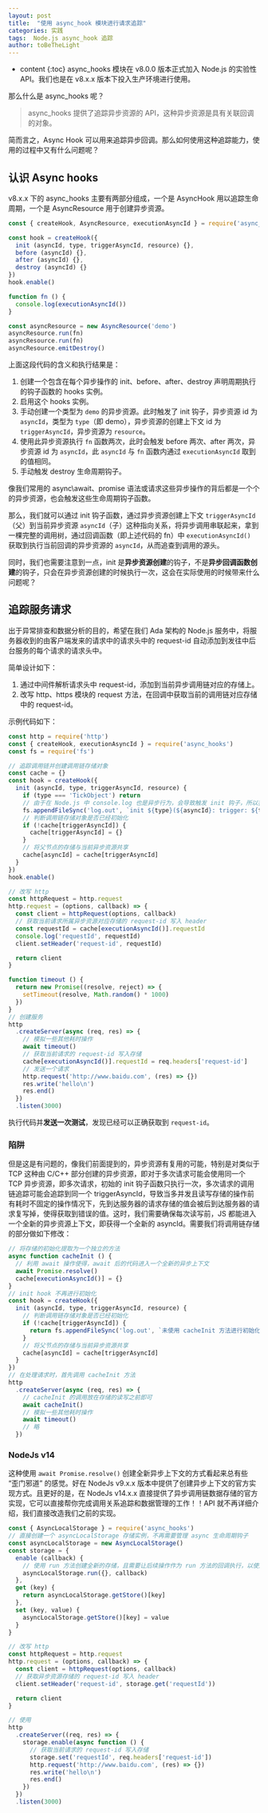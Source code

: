 ```yaml
---
layout: post
title:  "使用 async_hook 模块进行请求追踪"
categories: 实践
tags:  Node.js async_hook 追踪
author: toBeTheLight
---
```


* content
{:toc}
async_hooks 模块在 v8.0.0 版本正式加入 Node.js 的实验性 API。我们也是在 v8.x.x 版本下投入生产环境进行使用。

那么什么是 async_hooks 呢？

> async_hooks 提供了追踪异步资源的 API，这种异步资源是具有关联回调的对象。

简而言之，Async Hook 可以用来追踪异步回调。那么如何使用这种追踪能力，使用的过程中又有什么问题呢？





## 认识 Async hooks

v8.x.x 下的 async_hooks 主要有两部分组成，一个是 AsyncHook 用以追踪生命周期，一个是 AsyncResource 用于创建异步资源。

```js
const { createHook, AsyncResource, executionAsyncId } = require('async_hooks')

const hook = createHook({
  init (asyncId, type, triggerAsyncId, resource) {},
  before (asyncId) {},
  after (asyncId) {},
  destroy (asyncId) {}
})
hook.enable()

function fn () {
  console.log(executionAsyncId())
}

const asyncResource = new AsyncResource('demo')
asyncResource.run(fn)
asyncResource.run(fn)
asyncResource.emitDestroy()
```
上面这段代码的含义和执行结果是：
  1. 创建一个包含在每个异步操作的 init、before、after、destroy 声明周期执行的钩子函数的 hooks 实例。
  2. 启用这个 hooks 实例。
  3. 手动创建一个类型为 `demo` 的异步资源。此时触发了 init 钩子，异步资源 id 为 `asyncId`，类型为 `type`（即 demo），异步资源的创建上下文 id 为 `triggerAsyncId`，异步资源为 `resource`。
  4. 使用此异步资源执行 `fn` 函数两次，此时会触发 before 两次、after 两次，异步资源 id 为 `asyncId`，此 `asyncId` 与 `fn` 函数内通过 `executionAsyncId` 取到的值相同。
  5. 手动触发 destroy 生命周期钩子。

像我们常用的 async\await、promise 语法或请求这些异步操作的背后都是一个个的异步资源，也会触发这些生命周期钩子函数。

那么，我们就可以通过 init 钩子函数，通过异步资源创建上下文 `triggerAsyncId`（父）到当前异步资源 `asyncId`（子）这种指向关系，将异步调用串联起来，拿到一棵完整的调用树，通过回调函数（即上述代码的 fn）中 `executionAsyncId()` 获取到执行当前回调的异步资源的 `asyncId`，从而追查到调用的源头。

同时，我们也需要注意到一点，init 是**异步资源创建**的钩子，不是**异步回调函数创建**的钩子，只会在异步资源创建的时候执行一次，这会在实际使用的时候带来什么问题呢？

## 追踪服务请求

出于异常排查和数据分析的目的，希望在我们 Ada 架构的 Node.js 服务中，将服务器收到的由客户端发来的请求中的请求头中的 request-id 自动添加到发往中后台服务的每个请求的请求头中。

简单设计如下：
1. 通过中间件解析请求头中 request-id，添加到当前异步调用链对应的存储上。
2. 改写 http、https 模块的 request 方法，在回调中获取当前的调用链对应存储中的 request-id。

示例代码如下：
```js
const http = require('http')
const { createHook, executionAsyncId } = require('async_hooks')
const fs = require('fs')

// 追踪调用链并创建调用链存储对象
const cache = {}
const hook = createHook({
  init (asyncId, type, triggerAsyncId, resource) {
    if (type === 'TickObject') return
    // 由于在 Node.js 中 console.log 也是异步行为，会导致触发 init 钩子，所以我们只能通过同步方法记录日志
    fs.appendFileSync('log.out', `init ${type}(${asyncId}: trigger: ${triggerAsyncId})\n`);
    // 判断调用链存储对象是否已经初始化
    if (!cache[triggerAsyncId]) {
      cache[triggerAsyncId] = {}
    }
    // 将父节点的存储与当前异步资源共享 
    cache[asyncId] = cache[triggerAsyncId]
  }
})
hook.enable()

// 改写 http
const httpRequest = http.request
http.request = (options, callback) => {
  const client = httpRequest(options, callback)
  // 获取当前请求所属异步资源对应存储的 request-id 写入 header
  const requestId = cache[executionAsyncId()].requestId
  console.log('requestId', requestId)
  client.setHeader('request-id', requestId)

  return client
}

function timeout () {
  return new Promise((resolve, reject) => {
    setTimeout(resolve, Math.random() * 1000)
  })
}
// 创建服务
http
  .createServer(async (req, res) => {
    // 模拟一些其他耗时操作
    await timeout()
    // 获取当前请求的 request-id 写入存储
    cache[executionAsyncId()].requestId = req.headers['request-id']
    // 发送一个请求
    http.request('http://www.baidu.com', (res) => {})
    res.write('hello\n')
    res.end()
  })
  .listen(3000)
```

执行代码并**发送一次测试**，发现已经可以正确获取到 `request-id`。

### 陷阱

但是这是有问题的，像我们前面提到的，异步资源有复用的可能，特别是对类似于 TCP 这种由 C/C++ 部分创建的异步资源，即对于多次请求可能会使用同一个 TCP 异步资源，即多次请求，初始的 init 钩子函数只执行一次，多次请求的调用链追踪可能会追踪到同一个 triggerAsyncId，导致当多并发且读写存储的操作前有耗时不固定的操作情况下，先到达服务器的请求存储的值会被后到达服务器的请求复写掉，使得获取到错误的值。这时，我们需要确保每次读写前，JS 都能进入一个全新的异步资源上下文，即获得一个全新的 asyncId。需要我们将调用链存储的部分做如下修改：

```js
// 将存储的初始化提取为一个独立的方法
async function cacheInit () {
  // 利用 await 操作使得，await 后的代码进入一个全新的异步上下文
  await Promise.resolve()
  cache[executionAsyncId()] = {}
}
// init hook 不再进行初始化
const hook = createHook({
  init (asyncId, type, triggerAsyncId, resource) {
    // 判断调用链存储对象是否已经初始化
    if (!cache[triggerAsyncId]) {
      return fs.appendFileSync('log.out', `未使用 cacheInit 方法进行初始化`)
    }
    // 将父节点的存储与当前异步资源共享 
    cache[asyncId] = cache[triggerAsyncId]
  }
})
// 在处理请求时，首先调用 cacheInit 方法
http
  .createServer(async (req, res) => {
    // cacheInit 的调用放在存储的读写之前即可
    await cacheInit()
    // 模拟一些其他耗时操作
    await timeout()
    // 略
  })
```

### NodeJs v14

这种使用 `await Promise.resolve()` 创建全新异步上下文的方式看起来总有些 “歪门邪道” 的感觉。好在 NodeJs v9.x.x 版本中提供了创建异步上下文的官方实现方式。且更好的是，在 NodeJs v14.x.x 直接提供了异步调用链数据存储的官方实现，它可以直接帮你完成调用关系追踪和数据管理的工作！！API 就不再详细介绍，我们直接改造我们之前的实现。

```js
const { AsyncLocalStorage } = require('async_hooks')
// 直接创建一个 asyncLocalStorage 存储实例，不再需要管理 async 生命周期钩子
const asyncLocalStorage = new AsyncLocalStorage()
const storage = {
  enable (callback) {
    // 使用 run 方法创建全新的存储，且需要让后续操作作为 run 方法的回调执行，以使用全新的异步资源上下文
    asyncLocalStorage.run({}, callback)
  },
  get (key) {
    return asyncLocalStorage.getStore()[key]
  },
  set (key, value) {
    asyncLocalStorage.getStore()[key] = value
  }
}

// 改写 http
const httpRequest = http.request
http.request = (options, callback) => {
  const client = httpRequest(options, callback)
  // 获取异步资源存储的 request-id 写入 header
  client.setHeader('request-id', storage.get('requestId'))

  return client
}

// 使用
http
  .createServer((req, res) => {
    storage.enable(async function () {
      // 获取当前请求的 request-id 写入存储
      storage.set('requestId', req.headers['request-id'])
      http.request('http://www.baidu.com', (res) => {})
      res.write('hello\n')
      res.end()
    })
  })
  .listen(3000)
```